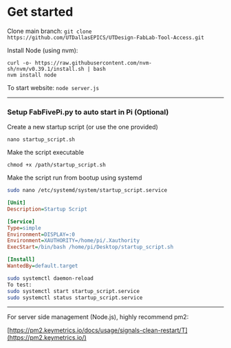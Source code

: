 # Get started

Clone main branch:
`git clone https://github.com/UTDallasEPICS/UTDesign-FabLab-Tool-Access.git`

Install Node (using nvm):

```
curl -o- https://raw.githubusercontent.com/nvm-sh/nvm/v0.39.1/install.sh | bash 
nvm install node
```

To start website:
`node server.js`

___________________________________________

### Setup FabFivePi.py to auto start in Pi (Optional)

Create a new startup script (or use the one provided)

`nano startup_script.sh`


Make the script executable


`chmod +x /path/startup_script.sh`


Make the script run from bootup using systemd
```bash
sudo nano /etc/systemd/system/startup_script.service
```
```ini
[Unit]
Description=Startup Script

[Service]
Type=simple
Environment=DISPLAY=:0
Environment=XAUTHORITY=/home/pi/.Xauthority
ExecStart=/bin/bash /home/pi/Desktop/startup_script.sh

[Install]
WantedBy=default.target
```

```bash
sudo systemctl daemon-reload
To test:
sudo systemctl start startup_script.service
sudo systemctl status startup_script.service
```
______________________________________________

For server side management (Node.js), highly recommend pm2:

[https://pm2.keymetrics.io/docs/usage/signals-clean-restart/T](https://pm2.keymetrics.io/)
